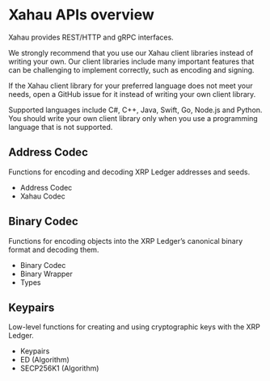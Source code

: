<!-- # **XahauCSharp**
This package includes the xrpl library. This repository uses a monorepo layout. Please find the README for xrpl [here](http://github.com/transia-RnD/XahauCSharp/).

READMEs for other packages in this monorepo are located at the root of their package, but since newcomers to XRPL are likely to want to use the xrpl package this README is at the root of the project. -->

# **Xahau APIs overview**

Xahau provides REST/HTTP and gRPC interfaces.

We strongly recommend that you use our Xahau client libraries instead of writing your own. Our client libraries include many important features that can be challenging to implement correctly, such as encoding and signing.

If the Xahau client library for your preferred language does not meet your needs, open a GitHub issue for it instead of writing your own client library.

Supported languages include C#, C++, Java, Swift, Go, Node.js and Python. You should write your own client library only when you use a programming language that is not supported.

## Address Codec

Functions for encoding and decoding XRP Ledger addresses and seeds.

- Address Codec
- Xahau Codec

## Binary Codec

Functions for encoding objects into the XRP Ledger’s canonical binary format and decoding them.

- Binary Codec
- Binary Wrapper
- Types

## Keypairs

Low-level functions for creating and using cryptographic keys with the XRP Ledger.

- Keypairs
- ED (Algorithm)
- SECP256K1 (Algorithm)

